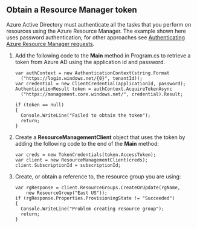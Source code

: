 ## Obtain a Resource Manager token

Azure Active Directory must authenticate all the tasks that you perform on resources using the Azure Resource Manager. The example shown here uses password authentication, for other approaches see [Authenticating Azure Resource Manager requests][lnk-authenticate-arm].

1. Add the following code to the **Main** method in Program.cs to retrieve a token from Azure AD using the application id and password.

    ```
    var authContext = new AuthenticationContext(string.Format  
      ("https://login.windows.net/{0}", tenantId));
    var credential = new ClientCredential(applicationId, password);
    AuthenticationResult token = authContext.AcquireTokenAsync
      ("https://management.core.windows.net/", credential).Result;
    
    if (token == null)
    {
      Console.WriteLine("Failed to obtain the token");
      return;
    }
    ```

2. Create a **ResourceManagementClient** object that uses the token by adding the following code to the end of the **Main** method:

    ```
    var creds = new TokenCredentials(token.AccessToken);
    var client = new ResourceManagementClient(creds);
    client.SubscriptionId = subscriptionId;
    ```

3. Create, or obtain a reference to, the resource group you are using:

    ```
    var rgResponse = client.ResourceGroups.CreateOrUpdate(rgName,
        new ResourceGroup("East US"));
    if (rgResponse.Properties.ProvisioningState != "Succeeded")
    {
      Console.WriteLine("Problem creating resource group");
      return;
    }
    ```

[lnk-authenticate-arm]: https://msdn.microsoft.com/zh-cn/library/azure/dn790557.aspx